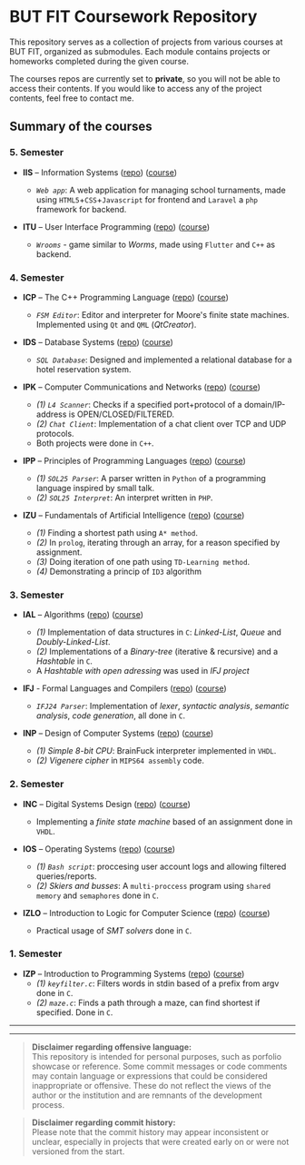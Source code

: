 # BUT FIT Coursework Repository

This repository serves as a collection of projects from various courses at BUT FIT, organized as submodules. Each module contains projects or homeworks completed during the given course.

The courses repos are currently set to **private**, so you will not be able to access their contents.
If you would like to access any of the project contents, feel free to contact me.

## Summary of the courses
### 5. Semester
- **IIS** – Information Systems ([repo](https://github.com/Mindoed/IIS)) ([course](https://www.fit.vut.cz/study/course/280933/.en?type=Bc))
    - *`Web app`*: A web application for managing school turnaments, made using `HTML5`+`CSS`+`Javascript` for frontend and `Laravel` a `php` framework for backend.

- **ITU** – User Interface Programming ([repo](https://github.com/Mindoed/ITU)) ([course](https://www.fit.vut.cz/study/course/281096/.en?type=Bc))
    - *`Wrooms`* - game similar to *Worms*, made using `Flutter` and `C++` as backend.

### 4. Semester
 - **ICP** – The C++ Programming Language ([repo](https://github.com/Mindoed/ICP))  ([course](https://www.fit.vut.cz/study/course/281029/.en?type=Bc))
    - *`FSM Editor`*: Editor and interpreter for Moore's finite state machines. Implemented using `Qt` and `QML` (*QtCreator*).

- **IDS** – Database Systems ([repo](https://github.com/Mindoed/IDS))  ([course](https://www.fit.vut.cz/study/course/280905/.en?type=Bc))
    - *`SQL Database`*: Designed and implemented a relational database for a hotel reservation system.


- **IPK** – Computer Communications and Networks ([repo](https://github.com/Mindoed/IPK))  ([course](https://www.fit.vut.cz/study/course/280936/.en?type=Bc))
    - *(1)* *`L4 Scanner`*: Checks if a specified port+protocol of a domain/IP-address is OPEN/CLOSED/FILTERED.
    - *(2)* *`Chat Client`*: Implementation of a chat client over TCP and UDP protocols.
    - Both projects were done in `C++`.

- **IPP** – Principles of Programming Languages ([repo](https://github.com/Mindoed/IPP))  ([course](https://www.fit.vut.cz/study/course/280937/.en?type=Bc))
    - *(1)* *`SOL25 Parser`*: A parser written in `Python` of a programming language inspired by small talk.
    - *(2)* *`SOL25 Interpret`*: An interpret written in `PHP`.

- **IZU** – Fundamentals of Artificial Intelligence ([repo](https://github.com/Mindoed/IZU))  ([course](https://www.fit.vut.cz/study/course/281005/.en?type=Bc))
    - *(1)*  Finding a shortest path using `A* method`.
    - *(2)* In `prolog`, iterating through an array, for a reason specified by assignment.
    - *(3)* Doing iteration of one path using `TD-Learning method`.
    - *(4)* Demonstrating a princip of `ID3` algorithm

### 3. Semester
- **IAL** – Algorithms ([repo](https://github.com/Mindoed/IAL))  ([course](https://www.fit.vut.cz/study/course/280900/.en?type=Bc))
    - *(1)* Implementation of data structures in `C`: *Linked-List*, *Queue* and *Doubly-Linked-List*.
    - *(2)* Implementations of a *Binary-tree* (iterative & recursive) and a *Hashtable* in `C`.
    - A *Hashtable with open adressing* was used in *IFJ project*

- **IFJ** - Formal Languages and Compilers ([repo](https://github.com/Mindoed/IFJ))  ([course](https://www.fit.vut.cz/study/course/280931/.en?type=Bc))
    - *`IFJ24 Parser`*: Implementation of *lexer*, *syntactic analysis*, *semantic analysis*, *code generation*, all done in `C`.

- **INP** – Design of Computer Systems ([repo](https://github.com/Mindoed/INP))  ([course](https://www.fit.vut.cz/study/course/281147/.en?type=Bc))
    - *(1)* *Simple 8-bit CPU*: BrainFuck interpreter implemented in `VHDL`.
    - *(2)* *Vigenere cipher* in `MIPS64 assembly` code.
    
### 2. Semester
- **INC** – Digital Systems Design ([repo](https://github.com/Mindoed/INC)) ([course](https://www.fit.vut.cz/study/course/281145/.en?type=Bc))
    - Implementing a *finite state machine* based of an assignment done in `VHDL`.

- **IOS** – Operating Systems ([repo](https://github.com/Mindoed/IOS)) ([course](https://www.fit.vut.cz/study/course/280995/.en?type=Bc))
    - *(1)* *`Bash script`*: proccesing user account logs and allowing filtered queries/reports.
    - *(2)* *Skiers and busses*: A `multi-proccess` program using `shared memory` and `semaphores` done in `C`.

- **IZLO** – Introduction to Logic for Computer Science ([repo](https://github.com/Mindoed/IZLO)) ([course](https://www.fit.vut.cz/study/course/281004/.en?type=Bc))
    - Practical usage of *SMT solvers* done in `C`.

### 1. Semester
- **IZP** – Introduction to Programming Systems ([repo](https://github.com/Mindoed/IZP)) ([course](https://www.fit.vut.cz/study/course/280953/.en?type=Bc))
    - *(1)* *`keyfilter.c`*: Filters words in stdin based of a prefix from argv done in `C`.
    - *(2)* *`maze.c`*: Finds a path through a maze, can find shortest if specified. Done in `C`.

---
---
> **Disclaimer regarding offensive language:**  
> This repository is intended for personal purposes, such as porfolio showcase or reference. Some commit messages or code comments may contain language or expressions that could be considered inappropriate or offensive. These do not reflect the views of the author or the institution and are remnants of the development process.

>**Disclaimer regarding commit history:**   
>Please note that the commit history may appear inconsistent or unclear, especially in projects that were created early on or were not versioned from the start.
